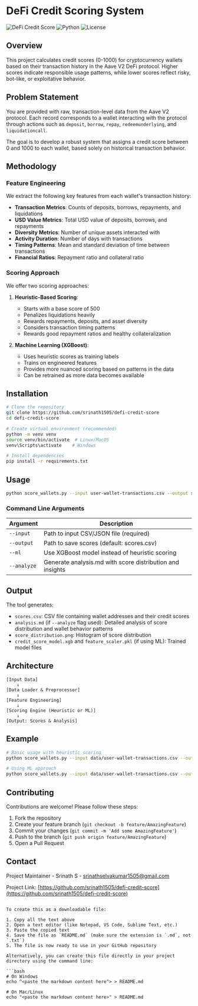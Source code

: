 # DeFi Credit Scoring System

![DeFi Credit Score](https://img.shields.io/badge/DeFi-Credit_Score-green)
![Python](https://img.shields.io/badge/Python-3.7%2B-blue)
![License](https://img.shields.io/badge/License-MIT-lightgrey)

## Overview

This project calculates credit scores (0-1000) for cryptocurrency wallets based on their transaction history in the Aave V2 DeFi protocol. Higher scores indicate responsible usage patterns, while lower scores reflect risky, bot-like, or exploitative behavior.

## Problem Statement

You are provided with raw, transaction-level data from the Aave V2 protocol. Each record corresponds to a wallet interacting with the protocol through actions such as `deposit`, `borrow`, `repay`, `redeemunderlying`, and `liquidationcall`.

The goal is to develop a robust system that assigns a credit score between 0 and 1000 to each wallet, based solely on historical transaction behavior.

## Methodology

### Feature Engineering

We extract the following key features from each wallet's transaction history:

- **Transaction Metrics**: Counts of deposits, borrows, repayments, and liquidations
- **USD Value Metrics**: Total USD value of deposits, borrows, and repayments
- **Diversity Metrics**: Number of unique assets interacted with
- **Activity Duration**: Number of days with transactions
- **Timing Patterns**: Mean and standard deviation of time between transactions
- **Financial Ratios**: Repayment ratio and collateral ratio

### Scoring Approach

We offer two scoring approaches:

1. **Heuristic-Based Scoring**:
   - Starts with a base score of 500
   - Penalizes liquidations heavily
   - Rewards repayments, deposits, and asset diversity
   - Considers transaction timing patterns
   - Rewards good repayment ratios and healthy collateralization

2. **Machine Learning (XGBoost)**:
   - Uses heuristic scores as training labels
   - Trains on engineered features
   - Provides more nuanced scoring based on patterns in the data
   - Can be retrained as more data becomes available

## Installation

```bash
# Clone the repository
git clone https://github.com/srinath1505/defi-credit-score
cd defi-credit-score

# Create virtual environment (recommended)
python -m venv venv
source venv/bin/activate  # Linux/MacOS
venv\Scripts\activate    # Windows

# Install dependencies
pip install -r requirements.txt
```

## Usage

```bash
python score_wallets.py --input user-wallet-transactions.csv --output scores.csv [--ml] [--analyze]
```

### Command Line Arguments

| Argument | Description |
|----------|-------------|
| `--input` | Path to input CSV/JSON file (required) |
| `--output` | Path to save scores (default: scores.csv) |
| `--ml` | Use XGBoost model instead of heuristic scoring |
| `--analyze` | Generate analysis.md with score distribution and insights |

## Output

The tool generates:
- `scores.csv`: CSV file containing wallet addresses and their credit scores
- `analysis.md` (if `--analyze` flag used): Detailed analysis of score distribution and wallet behavior patterns
- `score_distribution.png`: Histogram of score distribution
- `credit_score_model.xgb` and `feature_scaler.pkl` (if using ML): Trained model files

## Architecture

```
[Input Data] 
    ↓
[Data Loader & Preprocessor]
    ↓
[Feature Engineering]
    ↓
[Scoring Engine (Heuristic or ML)]
    ↓
[Output: Scores & Analysis]
```

## Example

```bash
# Basic usage with heuristic scoring
python score_wallets.py --input data/user-wallet-transactions.csv --output scores.csv --analyze

# Using ML approach
python score_wallets.py --input data/user-wallet-transactions.csv --output scores.csv --ml --analyze
```

## Contributing

Contributions are welcome! Please follow these steps:

1. Fork the repository
2. Create your feature branch (`git checkout -b feature/AmazingFeature`)
3. Commit your changes (`git commit -m 'Add some AmazingFeature'`)
4. Push to the branch (`git push origin feature/AmazingFeature`)
5. Open a Pull Request


## Contact

Project Maintainer - Srinath S - srinathselvakumar1505@gmail.com

Project Link: [https://github.com/srinath1505/defi-credit-score](https://github.com/srinath1505/defi-credit-score)
```

To create this as a downloadable file:

1. Copy all the text above
2. Open a text editor (like Notepad, VS Code, Sublime Text, etc.)
3. Paste the copied text
4. Save the file as `README.md` (make sure the extension is `.md`, not `.txt`)
5. The file is now ready to use in your GitHub repository

Alternatively, you can create this file directly in your project directory using the command line:

```bash
# On Windows
echo ^<paste the markdown content here^> > README.md

# On Mac/Linux
echo "<paste the markdown content here>" > README.md
```
